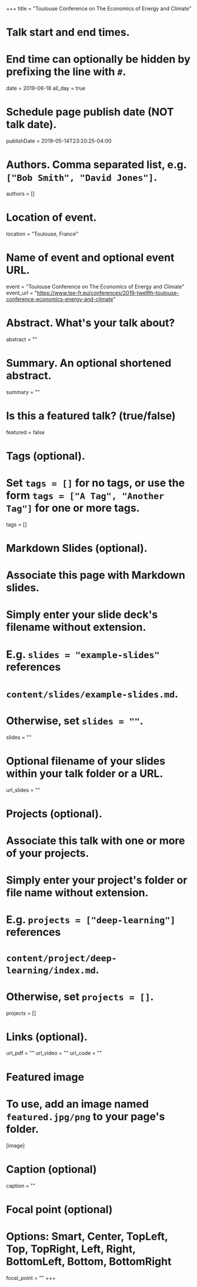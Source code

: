 +++
title = "Toulouse Conference on The Economics of Energy and Climate"

# Talk start and end times.
#   End time can optionally be hidden by prefixing the line with `#`.
date = 2019-06-18
all_day = true

# Schedule page publish date (NOT talk date).
publishDate = 2019-05-14T23:20:25-04:00

# Authors. Comma separated list, e.g. `["Bob Smith", "David Jones"]`.
authors = []

# Location of event.
location = "Toulouse, France"

# Name of event and optional event URL.
event = "Toulouse Conference on The Economics of Energy and Climate"
event_url = "https://www.tse-fr.eu/conferences/2019-twelfth-toulouse-conference-economics-energy-and-climate"

# Abstract. What's your talk about?
abstract = ""

# Summary. An optional shortened abstract.
summary = ""

# Is this a featured talk? (true/false)
featured = false

# Tags (optional).
#   Set `tags = []` for no tags, or use the form `tags = ["A Tag", "Another Tag"]` for one or more tags.
tags = []

# Markdown Slides (optional).
#   Associate this page with Markdown slides.
#   Simply enter your slide deck's filename without extension.
#   E.g. `slides = "example-slides"` references 
#   `content/slides/example-slides.md`.
#   Otherwise, set `slides = ""`.
slides = ""

# Optional filename of your slides within your talk folder or a URL.
url_slides = ""

# Projects (optional).
#   Associate this talk with one or more of your projects.
#   Simply enter your project's folder or file name without extension.
#   E.g. `projects = ["deep-learning"]` references 
#   `content/project/deep-learning/index.md`.
#   Otherwise, set `projects = []`.
projects = []

# Links (optional).
url_pdf = ""
url_video = ""
url_code = ""

# Featured image
# To use, add an image named `featured.jpg/png` to your page's folder. 
[image]
  # Caption (optional)
  caption = ""

  # Focal point (optional)
  # Options: Smart, Center, TopLeft, Top, TopRight, Left, Right, BottomLeft, Bottom, BottomRight
  focal_point = ""
+++
